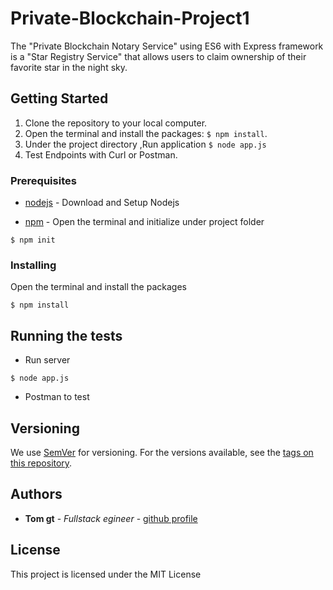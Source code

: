 # Private-Blockchain-Project1

The "Private Blockchain Notary Service" using ES6 with Express framework is a "Star Registry Service" that allows users to claim ownership of their favorite star in the night sky.

## Getting Started


1. Clone the repository to your local computer.
2. Open the terminal and install the packages: `$ npm install`.
3. Under the project directory ,Run application `$ node app.js`
4. Test Endpoints with Curl or Postman.


### Prerequisites

* [nodejs](https://nodejs.org/en/) - Download and Setup Nodejs

* [npm](https://www.npmjs.com/) - Open the terminal and initialize under project folder
```
$ npm init

```

### Installing

Open the terminal and install the packages

```
$ npm install

```
## Running the tests

 - Run server

```
$ node app.js
```
 - Postman to test 

## Versioning

We use [SemVer](http://semver.org/) for versioning. For the versions available, see the [tags on this repository](https://github.com/your/project/tags).

## Authors

* **Tom gt** - *Fullstack egineer* - [github profile](https://github.com/tomgtbst)


## License

This project is licensed under the MIT License
